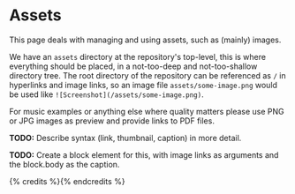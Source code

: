 # Assets

This page deals with managing and using assets, such as (mainly) images.

We have an `assets` directory at the repository's top-level, this is where everything should be placed, in a not-too-deep and not-too-shallow directory tree.  The root directory of the repository can be referenced as `/` in hyperlinks and image links, so an image file `assets/some-image.png` would be used like `![Screenshot](/assets/some-image.png)`.

For music examples or anything else where quality matters please use PNG or JPG images as preview and provide links to PDF files.

**TODO:** Describe syntax (link, thumbnail, caption) in more detail.

**TODO:** Create a block element for this, with image links as arguments and the
block.body as the caption.

{% credits %}{% endcredits %}
